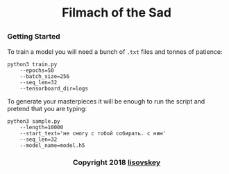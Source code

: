 # <p align="center">Filmach of the Sad</p>
### Getting Started
To train a model you will need a bunch of `.txt` files and tonnes of patience:
```
python3 train.py
    --epochs=50
    --batch_size=256
    --seq_len=32
    --tensorboard_dir=logs
```

To generate your masterpieces it will be enough to run the script and pretend that you are typing:
```
python3 sample.py
    --length=10000
    --start_text='не смогу с тобой собирать. с ним'
    --seq_len=32
    --model_name=model.h5
```
### <p align="center">Copyright 2018 [lisovskey](https://t.me/lisovskey)</p>